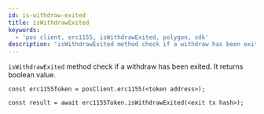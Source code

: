 ```yaml
---
id: is-withdraw-exited
title: isWithdrawExited
keywords:
  - 'pos client, erc1155, isWithdrawExited, polygon, sdk'
description: 'isWithdrawExited method check if a withdraw has been exited'
---
```


`isWithdrawExited` method check if a withdraw has been exited. It returns boolean value.

```
const erc1155Token = posClient.erc1155(<token address>);

const result = await erc1155Token.isWithdrawExited(<exit tx hash>);

```
